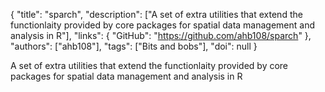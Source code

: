 {
  "title": "sparch",
  "description": ["A set of extra utilities that extend the functionlaity provided by core packages for spatial data management and analysis in R"],
  "links": {
    "GitHub": "https://github.com/ahb108/sparch"
  },
  "authors": ["ahb108"],
  "tags": ["Bits and bobs"],
  "doi": null
}

<!-- Generated by csv2md.R – do not edit by hand -->

A set of extra utilities that extend the functionlaity provided by core packages for spatial data management and analysis in R